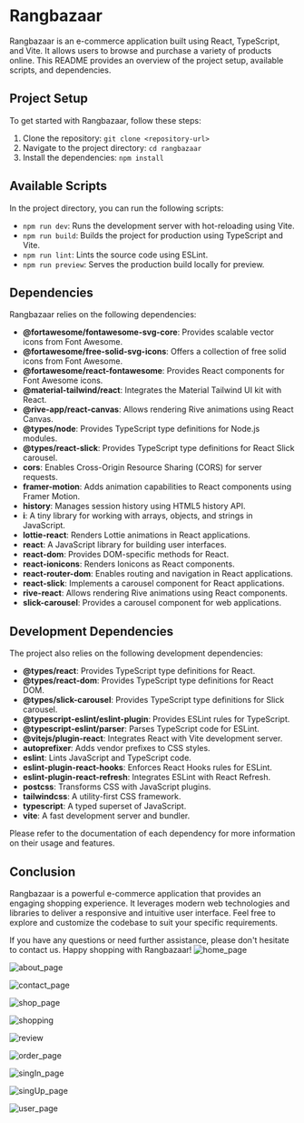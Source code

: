 # Rangbazaar

Rangbazaar is an e-commerce application built using React, TypeScript, and Vite. It allows users to browse and purchase a variety of products online. This README provides an overview of the project setup, available scripts, and dependencies.

## Project Setup

To get started with Rangbazaar, follow these steps:

1. Clone the repository: `git clone <repository-url>`
2. Navigate to the project directory: `cd rangbazaar`
3. Install the dependencies: `npm install`

## Available Scripts

In the project directory, you can run the following scripts:

- `npm run dev`: Runs the development server with hot-reloading using Vite.
- `npm run build`: Builds the project for production using TypeScript and Vite.
- `npm run lint`: Lints the source code using ESLint.
- `npm run preview`: Serves the production build locally for preview.

## Dependencies

Rangbazaar relies on the following dependencies:

- **@fortawesome/fontawesome-svg-core**: Provides scalable vector icons from Font Awesome.
- **@fortawesome/free-solid-svg-icons**: Offers a collection of free solid icons from Font Awesome.
- **@fortawesome/react-fontawesome**: Provides React components for Font Awesome icons.
- **@material-tailwind/react**: Integrates the Material Tailwind UI kit with React.
- **@rive-app/react-canvas**: Allows rendering Rive animations using React Canvas.
- **@types/node**: Provides TypeScript type definitions for Node.js modules.
- **@types/react-slick**: Provides TypeScript type definitions for React Slick carousel.
- **cors**: Enables Cross-Origin Resource Sharing (CORS) for server requests.
- **framer-motion**: Adds animation capabilities to React components using Framer Motion.
- **history**: Manages session history using HTML5 history API.
- **i**: A tiny library for working with arrays, objects, and strings in JavaScript.
- **lottie-react**: Renders Lottie animations in React applications.
- **react**: A JavaScript library for building user interfaces.
- **react-dom**: Provides DOM-specific methods for React.
- **react-ionicons**: Renders Ionicons as React components.
- **react-router-dom**: Enables routing and navigation in React applications.
- **react-slick**: Implements a carousel component for React applications.
- **rive-react**: Allows rendering Rive animations using React components.
- **slick-carousel**: Provides a carousel component for web applications.

## Development Dependencies

The project also relies on the following development dependencies:

- **@types/react**: Provides TypeScript type definitions for React.
- **@types/react-dom**: Provides TypeScript type definitions for React DOM.
- **@types/slick-carousel**: Provides TypeScript type definitions for Slick carousel.
- **@typescript-eslint/eslint-plugin**: Provides ESLint rules for TypeScript.
- **@typescript-eslint/parser**: Parses TypeScript code for ESLint.
- **@vitejs/plugin-react**: Integrates React with Vite development server.
- **autoprefixer**: Adds vendor prefixes to CSS styles.
- **eslint**: Lints JavaScript and TypeScript code.
- **eslint-plugin-react-hooks**: Enforces React Hooks rules for ESLint.
- **eslint-plugin-react-refresh**: Integrates ESLint with React Refresh.
- **postcss**: Transforms CSS with JavaScript plugins.
- **tailwindcss**: A utility-first CSS framework.
- **typescript**: A typed superset of JavaScript.
- **vite**: A fast development server and bundler.

Please refer to the documentation of each dependency for more information on their usage and features.

## Conclusion

Rangbazaar is a powerful e-commerce application that provides an engaging shopping experience. It leverages modern web technologies and libraries to deliver a responsive and intuitive user interface. Feel free to explore and customize the codebase to suit your specific requirements.

If you have any questions or need further assistance, please don't hesitate to contact us. Happy shopping with Rangbazaar!
![home_page](https://github.com/reazs/rangbazar/assets/91802731/9125edb9-4123-45e5-9ff7-c503777458f8)

![about_page](https://github.com/reazs/rangbazar/assets/91802731/666e37ae-dc44-408b-bd4a-ba3fc998278f)


![contact_page](https://github.com/reazs/rangbazar/assets/91802731/739fd1a7-1f15-43c2-b936-bb964cf53166)

![shop_page](https://github.com/reazs/rangbazar/assets/91802731/39b6d048-835f-4b11-84fb-d044de4e5deb)

![shopping](https://github.com/reazs/rangbazar/assets/91802731/07042b0a-d395-498e-846f-433a393df7d8)

![review](https://github.com/reazs/rangbazar/assets/91802731/8fd12297-1bdc-41b4-b852-65bbd8cd8304)

![order_page](https://github.com/reazs/rangbazar/assets/91802731/7e193a4c-9e63-419a-93c7-201fe7347ca3)

![singIn_page](https://github.com/reazs/rangbazar/assets/91802731/9a32de7f-48e2-4cff-a884-43cdf936b6f6)

![singUp_page](https://github.com/reazs/rangbazar/assets/91802731/afbd59af-b35f-401e-92fe-1c4a52a564a7)

![user_page](https://github.com/reazs/rangbazar/assets/91802731/0ef94cd3-53b9-48b9-941a-536a12837a20)

